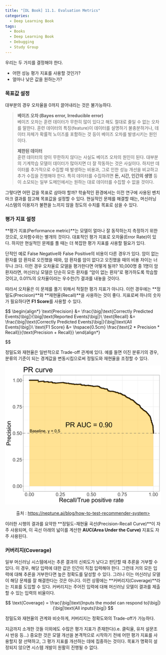 ```yaml
---
title: "[DL Book] 11.1. Evaluation Metrics"
categories:
  - Deep Learning Book
tags:
  - Books
  - Deep Learning Book
  - Debugging
  - Study Group
---
```


우리는 두 가지를 결정해야 한다.
- 어떤 성능 평가 지표를 사용할 것인가?
- 얼마나 낮은 값을 원하는가?

### 목표값 설정

대부분의 경우 오차율을 0까지 끌어내리는 것은 불가능하다. 

> **베이즈 오차 (Bayes error, Irreducible error)**\
> 베이즈 오차는 훈련 데이터가 무한히 많이 있다고 해도 절대로 줄일 수 없는 오차를 말한다. 훈련 데이터의 특징(feature)이 데이터를 설명하기 불충분하거나, 데이터 자체가 확률적 노이즈를 포함하는 것 등이 베이즈 오차를 발생시키는 원인이다.
>
> **제한된 데이터**\
> 훈련 데이터의 양이 무한하지 않다는 사실도 베이즈 오차의 원인이 된다. 대부분의 기계학습 모델이 데이터가 많아지면 더 잘 작동하는 것은 사실이다. 하지만 데이터를 추가적으로 수집할 때 발생하는 비용과, 그로 인한 성능 개선을 비교하고 추가 수집을 진행해야 한다. 특히 데이터를 수집하려면 **돈, 시간, 인간의 생명** 등이 소모되는 일부 도메인에서는 원하는 대로 데이터를 수집할 수 없을 것이다.

그렇다면 어떤 값을 목표로 삼아야 할까? 학술적인 환경에서는 이전 연구에 사용된 벤치마크 결과를 참고해 목표값을 설정할 수 있다. 현실적인 문제를 해결할 때는, 머신러닝 시스템의 이용자가 불편을 느끼지 않을 정도의 수치를 목표로 삼을 수 있다.

### 평가 지표 설정

**평가 지표(Performance metric)**는 모델이 얼마나 잘 동작하는지 측정하기 위한 것으로, 오차함수와는 별개의 것이다. 대표적인 평가 지표로 오차율(Error Rate)이 있다. 하지만 현실적인 문제를 풀 때는 더 복잡한 평가 지표를 사용할 필요가 있다.

단적인 예로 False Negative와 False Positive의 비용이 다른 경우가 있다. 암이 없는 환자를 암 환자로 오진했을 때와, 암 환자를 암이 없다고 오진했을 때의 비용 차이는 너무나 크다. 이런 경우 오차율로 모델을 평가한다면 어떻게 될까? 10,000명 중 1명이 암 환자라면, 머신러닝 모델은 단순히 모든 환자를 “암이 없는 환자”로 평가하도록 학습할 것이고, 0.01%의 오차율이라는 우수한(?) 결과를 내놓을 것이다.

따라서 오차율은 이 문제를 풀기 위해서 적절한 평가 지표가 아니다. 이런 경우에는 **정밀도(Precision)**와 **재현율(Recall)**을 사용하는 것이 좋다. 지표로써 하나의 숫자가 필요하다면 **F1 Score**를 사용할 수 있다.

$$
\begin{align*}
\text{Precision} &= \frac{\big|\text{Correctly Predicted Events}\big|}{\big|\text{Reported Events}\big|}\\
\text{Recall} &= \frac{\big|\text{Correctly Predicted Events}\big|}{\big|\text{All Events}\big|}\\
\text{F1 Score} &= \hspace{0.5cm} \frac{\text{2 * Precision * Recall}}{\text{Precision + Recall}}
\end{align*}

$$

정밀도와 재현율은 일반적으로 Trade-off 관계에 있다. 예를 들면 이진 분류기의 경우, 분류의 기준이 되는 경계값을 변동시킴으로써 정밀도와 재현율을 조정할 수 있다.

<p align="center">
  <img src="/assets/images/dlbook/11/1.png">
  <br><p align="center">
    출처 : <A href="https://neptune.ai/blog/how-to-test-recommender-system">
    https://neptune.ai/blog/how-to-test-recommender-system></A>
  </p>
</p>


이러한 시행의 결과를 요약한 **정밀도-재현율 곡선(Precision-Recall Curve)**이 자주 사용되며, 이 곡선 아래의 넓이를 계산한 **AUC(Area Under the Curve)** 지표도 자주 사용된다.

### 커버리지(Coverage)

일부 머신러닝 시스템에서는 추론 결과의 신뢰도가 낮다고 판단할 때 추론을 거부할 수 있다. 이 경우, 해당 입력에 대한 값은 인간이 직접 입력해야 한다. 그런데 거의 모든 입력에 대해 추론을 거부한다면 높은 정확도를 달성할 수 있다. 그러나 이는 머신러닝 모델이 해당 문제를 잘 해결한다는 것은 아니다. 이런 상황에는 **커버리지(Coverage)**라는 지표를 도입할 수 있다. 커버리지는 주어진 입력에 대해 머신러닝 모델이 결과를 제출할 수 있는 입력의 비율이다.

$$
\text{Coverage} = \frac{\big|\text{Inputs the model can respond to}\big|}{\big|\text{All inputs}\big|}
$$

정밀도와 재현율의 관계와 비슷하게, 커버리지는 정확도와의 Trade-off가 가능하다.

지금까지 소개한 것들 이외에도 수많은 평가 지표가 존재한다(i.e. 클릭율, 유저 설문조사 반응 등…) 중요한 것은 모델 개선을 본격적으로 시작하기 전에 어떤 평가 지표를 사용할지 잘 선택하고, 그 평가 지표를 개선하는 데에 집중하는 것이다. 목표가 명확히 설정되지 않으면 시스템 개발이 원활히 진행될 수 없다.